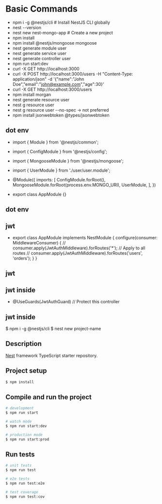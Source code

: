 # Basic Commands
- npm i -g @nestjs/cli  # Install NestJS CLI globally
- nest --version
- nest new nest-mongo-app  # Create a new project
- npm install
- npm install @nestjs/mongoose mongoose
- nest generate module user
- nest generate service user
- nest generate controller user
- npm run start:dev
- curl -X GET http://localhost:3000
- curl -X POST http://localhost:3000/users -H "Content-Type: application/json" -d '{"name":"John Doe","email":"john@example.com","age":30}'
- curl -X GET http://localhost:3000/users
- npm install morgan
- nest generate resource user
- nest g resource user
- nest g resource user --no-spec   -> not preferred
- npm install jsonwebtoken @types/jsonwebtoken





## dot env
- import { Module } from '@nestjs/common';
- import { ConfigModule } from '@nestjs/config';
- import { MongooseModule } from '@nestjs/mongoose';
- import { UserModule } from './user/user.module';

- @Module({
  imports: [
    ConfigModule.forRoot(),
    MongooseModule.forRoot(process.env.MONGO_URI),
    UserModule,
  ],
})
- export class AppModule {}
## dot env


## jwt
- export class AppModule implements NestModule {
  configure(consumer: MiddlewareConsumer) {
    // consumer.apply(JwtAuthMiddleware).forRoutes('*'); // Apply to all routes
    // consumer.apply(JwtAuthMiddleware).forRoutes('users', 'orders');
  }
}
## jwt

## jwt inside
- @UseGuards(JwtAuthGuard) // Protect this controller
## jwt inside





$ npm i -g @nestjs/cli
$ nest new project-name


## Description

[Nest](https://github.com/nestjs/nest) framework TypeScript starter repository.

## Project setup

```bash
$ npm install
```

## Compile and run the project

```bash
# development
$ npm run start

# watch mode
$ npm run start:dev

# production mode
$ npm run start:prod
```

## Run tests

```bash
# unit tests
$ npm run test

# e2e tests
$ npm run test:e2e

# test coverage
$ npm run test:cov
```

